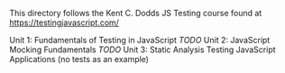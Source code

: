 This directory follows the Kent C. Dodds JS Testing course found at https://testingjavascript.com/

Unit 1: Fundamentals of Testing in JavaScript _TODO_
Unit 2: JavaScript Mocking Fundamentals _TODO_
Unit 3: Static Analysis Testing JavaScript Applications (no tests as an example)
